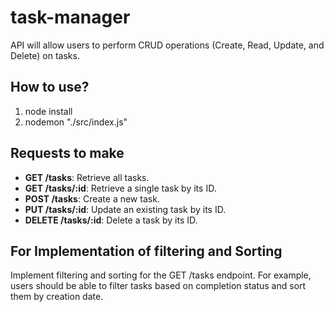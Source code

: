 # task-manager

API will allow users to perform CRUD operations (Create, Read, Update, and Delete) on tasks.

## How to use?

1. node install
2. nodemon "./src/index.js"

## Requests to make

- **GET /tasks**: Retrieve all tasks.
- **GET /tasks/:id**: Retrieve a single task by its ID.
- **POST /tasks**: Create a new task.
- **PUT /tasks/:id**: Update an existing task by its ID.
- **DELETE /tasks/:id**: Delete a task by its ID.

## For Implementation of filtering and Sorting

Implement filtering and sorting for the GET /tasks endpoint. For example, users should be able to filter tasks based on completion status and sort them by creation date.
